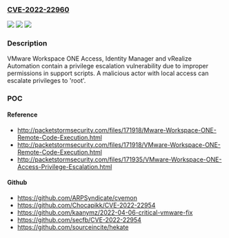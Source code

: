 ### [CVE-2022-22960](https://cve.mitre.org/cgi-bin/cvename.cgi?name=CVE-2022-22960)
![](https://img.shields.io/static/v1?label=Product&message=VMware%20Workspace%20ONE%20Access%2C%20Identity%20Manager%20and%20vRealize%20Automation&color=blue)
![](https://img.shields.io/static/v1?label=Version&message=n%2Fa&color=blue)
![](https://img.shields.io/static/v1?label=Vulnerability&message=Privilege%20escalation&color=brighgreen)

### Description

VMware Workspace ONE Access, Identity Manager and vRealize Automation contain a privilege escalation vulnerability due to improper permissions in support scripts. A malicious actor with local access can escalate privileges to 'root'.

### POC

#### Reference
- http://packetstormsecurity.com/files/171918/Mware-Workspace-ONE-Remote-Code-Execution.html
- http://packetstormsecurity.com/files/171918/VMware-Workspace-ONE-Remote-Code-Execution.html
- http://packetstormsecurity.com/files/171935/VMware-Workspace-ONE-Access-Privilege-Escalation.html

#### Github
- https://github.com/ARPSyndicate/cvemon
- https://github.com/Chocapikk/CVE-2022-22954
- https://github.com/kaanymz/2022-04-06-critical-vmware-fix
- https://github.com/secfb/CVE-2022-22954
- https://github.com/sourceincite/hekate

